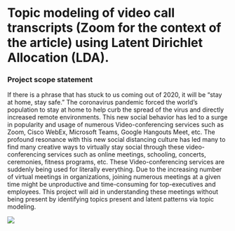 
# Topic modeling of video call transcripts (Zoom for the context of the article) using Latent Dirichlet Allocation (LDA).
### Project scope statement
If there is a phrase that has stuck to us coming out of 2020, it will be “stay at home, stay safe.” The coronavirus pandemic forced the world’s population to stay at home to help curb the spread of the virus and directly increased remote environments. This new social behavior has led to a surge in popularity and usage of numerous Video-conferencing services such as Zoom, Cisco WebEx, Microsoft Teams, Google Hangouts Meet, etc. The profound resonance with this new social distancing culture has led many to find many creative ways to virtually stay social through these video-conferencing services such as online meetings, schooling, concerts, ceremonies, fitness programs, etc. These Video-conferencing services are suddenly being used for literally everything.
Due to the increasing number of virtual meetings in organizations, joining numerous meetings at a given time might be unproductive and time-consuming for top-executives and employees. This project will aid in understanding these meetings without being present by identifying topics present and latent patterns via topic modeling.

![](Demo.gif)